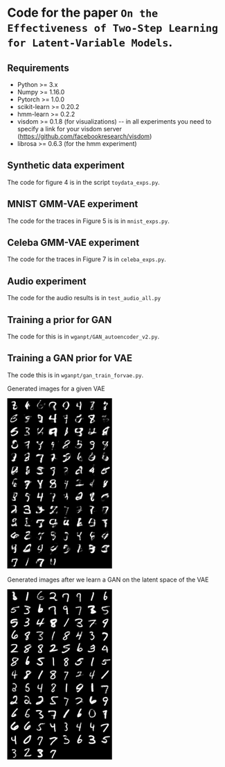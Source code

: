 # Code for the paper ``On the Effectiveness of Two-Step Learning for Latent-Variable Models``. 

## Requirements
* Python >= 3.x  
* Numpy >= 1.16.0
* Pytorch >= 1.0.0 
* scikit-learn >= 0.20.2
* hmm-learn >= 0.2.2
* visdom >= 0.1.8 (for visualizations)  -- in all experiments you need to specify a link for your visdom server (https://github.com/facebookresearch/visdom) 
* librosa >= 0.6.3 (for the hmm experiment) 

## Synthetic data experiment

The code for figure 4 is in the script `toydata_exps.py`.  

## MNIST GMM-VAE experiment 

The code for the traces in Figure 5 is is in `mnist_exps.py`. 


## Celeba GMM-VAE experiment

The code for the traces in Figure 7 is in `celeba_exps.py`.

## Audio experiment 

The code for the audio results is in `test_audio_all.py`


## Training a prior for GAN

The code for this is in `wganpt/GAN_autoencoder_v2.py`. 

## Training a GAN prior for VAE

The code this is in `wganpt/gan_train_forvae.py`. 

Generated images for a given VAE

![VAE generated images](wganpt/generationsvaemnist.png)

Generated images after we learn a GAN on the latent space of the VAE

![VAE generated images after learning a GAN on the latents](wganpt/generationsvaeganpriormnist.png)

